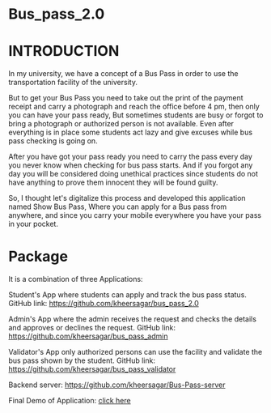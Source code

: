 # Bus_pass_2.0


# INTRODUCTION 

In my university, we have a concept of a Bus Pass in order to use the transportation facility of the university.

But to get your Bus Pass you need to take out the print of the payment receipt and carry a photograph and reach the office before 4 pm, then only you can have your pass ready, But sometimes students are busy or forgot to bring a photograph or authorized person is not available. Even after everything is in place some students act lazy and give excuses while bus pass checking is going on.

After you have got your pass ready you need to carry the pass every day you never know when checking for bus pass starts. And if you forgot any day you will be considered doing unethical practices since students do not have anything to prove them innocent they will be found guilty.

So, I thought let's digitalize this process and developed this application named Show Bus Pass, Where you can apply for a Bus pass from anywhere, and since you carry your mobile everywhere you have your pass in your pocket.

# Package
It is a combination of three Applications:

Student's App where students can apply and track the bus pass status.
GitHub link: https://github.com/kheersagar/bus_pass_2.0

Admin's App where the admin receives the request and checks the details and approves or declines the request.
GitHub link: https://github.com/kheersagar/bus_pass_admin

Validator's App only authorized persons can use the facility and validate the bus pass shown by the student.
GitHub link: https://github.com/kheersagar/bus_pass_validator

Backend server: https://github.com/kheersagar/Bus-Pass-server

Final Demo of Application: <a href="https://drive.google.com/file/d/1YI_iLIShdj970ZqI-hs8BoyOVpz7m_yn/view?usp=sharing"> click here</a>
